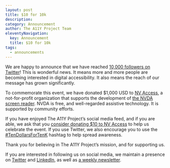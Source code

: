 ```yaml
---
layout: post
title: $10 for 10k
description:
category: Announcement
author: The A11Y Project Team
eleventyNavigation:
  key: Announcement
  title: $10 for 10k
tags:
  - announcements
---
```


We are happy to announce that we have reached [10,000 followers on Twitter](https://twitter.com/A11YProject/followers)! This is wonderful news. It means more and more people are becoming interested in digital accessibility. It also means the reach of our message has grown significantly.

To commemorate this event, we have donated $1,000 USD to [NV Access](https://www.nvaccess.org/), a not-for-profit organization that supports the development of [the NVDA screen reader](https://www.nvaccess.org/download/). NVDA is free, and well-regarded assistive technology. It is supported by community efforts.

If you have enjoyed The A11Y Project’s social media feed, and if you are able, we ask that you [consider donating $10 to NV Access](https://www.nvaccess.org/support-us/#donation-support) to help us celebrate the event. If you use Twitter, we also encourage you to use the [#TenDollarsForTenK](https://twitter.com/search?q=%23TenDollarsForTenK&src=typed_query&f=live) hashtag to help spread awareness.

Thank you for believing in The A11Y Project’s mission, and for supporting us.

If you are interested in following us on social media, we maintain a presence on [Twitter](https://twitter.com/A11YProject/) and [LinkedIn](https://www.linkedin.com/company/the-a11y-project/), as well as [a weekly newsletter](https://www.a11yproject.com/newsletter/).
